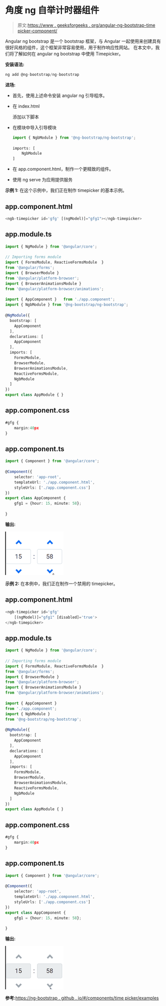# 角度 ng 自举计时器组件

> 原文:[https://www . geeksforgeeks . org/angular-ng-bootstrap-time picker-component/](https://www.geeksforgeeks.org/angular-ng-bootstrap-timepicker-component/)

Angular ng bootstrap 是一个 bootstrap 框架，与 Angular 一起使用来创建具有很好风格的组件，这个框架非常容易使用，用于制作响应性网站。
在本文中，我们将了解如何在 angular ng bootstrap 中使用 Timepicker。

**安装语法:**

```ts
ng add @ng-bootstrap/ng-bootstrap
```

**进场:**

*   首先，使用上述命令安装 angular ng 引导程序。
*   在 index.html

    > <link href="”https://maxcdn.bootstrapcdn.com/bootstrap/4.0.0/css/bootstrap.min.css”" rel="”stylesheet”">

    添加以下脚本
*   在模块中导入引导模块

    ```ts
    import { NgbModule } from '@ng-bootstrap/ng-bootstrap';

    imports: [ 
        NgbModule 
    ]

    ```

*   在 app.component.html，制作一个更精致的组件。
*   使用 ng serve 为应用提供服务

**示例 1:** 在这个示例中，我们正在制作 timepicker 的基本示例。

## app.component.html

```ts
<ngb-timepicker id='gfg' [(ngModel)]="gfg1"></ngb-timepicker>
```

## app.module.ts

```ts
import { NgModule } from '@angular/core';

// Importing forms module
import { FormsModule, ReactiveFormsModule  }
from '@angular/forms';
import { BrowserModule } 
from '@angular/platform-browser';
import { BrowserAnimationsModule } 
from '@angular/platform-browser/animations';

import { AppComponent }   from './app.component';
import { NgbModule } from '@ng-bootstrap/ng-bootstrap';

@NgModule({
  bootstrap: [
    AppComponent
  ],
  declarations: [
    AppComponent
  ],
  imports: [
    FormsModule,
    BrowserModule,
    BrowserAnimationsModule,
    ReactiveFormsModule,
    NgbModule
  ]
})
export class AppModule { }
```

## app.component.css

```ts
#gfg {
    margin:40px
}
```

## app.component.ts

```ts
import { Component } from '@angular/core';

@Component({
    selector: 'app-root',
    templateUrl: './app.component.html',
    styleUrls: ['./app.component.css']
})
export class AppComponent {
    gfg1 = {hour: 15, minute: 58};

}
```

**输出:**

![](img/69b0e21fa20412a9e4e75be8ce2ca02c.png)

**示例 2:** 在本例中，我们正在制作一个禁用的 timepicker。

## app.component.html

```ts
<ngb-timepicker id='gfg' 
    [(ngModel)]="gfg1" [disabled]='true'>
</ngb-timepicker>
```

## app.module.ts

```ts
import { NgModule } from '@angular/core';

// Importing forms module
import { FormsModule, ReactiveFormsModule  }
from '@angular/forms';
import { BrowserModule } 
from '@angular/platform-browser';
import { BrowserAnimationsModule }
from '@angular/platform-browser/animations';

import { AppComponent } 
from './app.component';
import { NgbModule }
from '@ng-bootstrap/ng-bootstrap';

@NgModule({
  bootstrap: [
    AppComponent
  ],
  declarations: [
    AppComponent
  ],
  imports: [
    FormsModule,
    BrowserModule,
    BrowserAnimationsModule,
    ReactiveFormsModule,
    NgbModule
  ]
})
export class AppModule { }
```

## app.component.css

```ts
#gfg {
    margin:40px
}
```

## app.component.ts

```ts
import { Component } from '@angular/core';

@Component({
    selector: 'app-root',
    templateUrl: './app.component.html',
    styleUrls: ['./app.component.css']
})
export class AppComponent {
    gfg1 = {hour: 15, minute: 58};

}
```

**输出:**

![](img/0cbb258ff5c08801421403f2e84518a3.png)

**参考:**[https://ng-bootstrap . github . io/#/components/time picker/examples](https://ng-bootstrap.github.io/#/components/timepicker/examples)